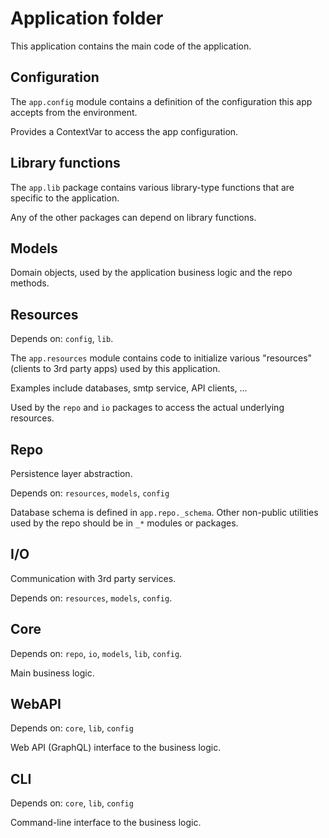 # Application folder

This application contains the main code of the application.


## Configuration

The ``app.config`` module contains a definition of the configuration
this app accepts from the environment.

Provides a ContextVar to access the app configuration.


## Library functions

The ``app.lib`` package contains various library-type functions that
are specific to the application.

Any of the other packages can depend on library functions.


## Models

Domain objects, used by the application business logic and the repo methods.


## Resources

Depends on: `config`, `lib`.

The ``app.resources`` module contains code to initialize various
"resources" (clients to 3rd party apps) used by this application.

Examples include databases, smtp service, API clients, ...

Used by the `repo` and `io` packages to access the actual underlying
resources.


## Repo

Persistence layer abstraction.

Depends on: `resources`, `models`, `config`

Database schema is defined in `app.repo._schema`. Other non-public
utilities used by the repo should be in `_*` modules or packages.


## I/O

Communication with 3rd party services.

Depends on: `resources`, `models`, `config`.


## Core

Depends on: `repo`, `io`, `models`, `lib`, `config`.

Main business logic.


## WebAPI

Depends on: `core`, `lib`, `config`

Web API (GraphQL) interface to the business logic.


## CLI

Depends on: `core`, `lib`, `config`

Command-line interface to the business logic.
